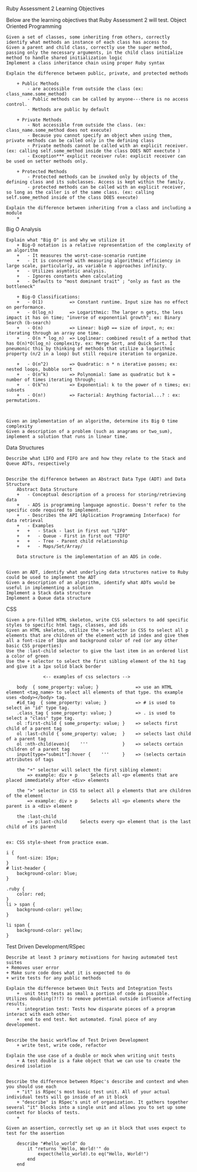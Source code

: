 Ruby Assessment 2 Learning Objectives

Below are the learning objectives that Ruby Assessment 2 will test.
Object Oriented Programming

    Given a set of classes, some inheriting from others, correctly identify what methods an instance of each class has access to
    Given a parent and child class, correctly use the super method, passing only the necessary arguments, in the child class initialize method to handle shared initialization logic
    Implement a class inheritance chain using proper Ruby syntax

    Explain the difference between public, private, and protected methods

        + Public Methods
            - are accessible from outside the class (ex: class_name.some_method)
            - Public methods can be called by anyone---there is no access control.
            - Methods are public by default

        + Private Methods
            - Not accessible from outside the class. (ex: class_name.some_method does not execute)
            - Because you cannot specify an object when using them, private methods can be called only in the defining class
            - Private methods cannot be called with an explicit receiver. (ex: calling self.some_method inside the class DOES NOT exectute )
            - Exception*** explicit receiver rule: explicit receiver can be used on setter methods only.

        + Protected Methods
            - Protected methods can be invoked only by objects of the defining class and its subclasses. Access is kept within the family.
            - protected methods can be called with an explicit receiver, so long as the caller is of the same class. (ex: calling self.some_method inside of the class DOES execute)

    Explain the difference between inheriting from a class and including a module
        +

Big O Analysis

    Explain what "Big O" is and why we utilize it
        + Big-O notation is a relative representation of the complexity of an algorithm
        +   - It measures the worst-case-scenario runtime
        +   - It is concerned with measuring algorithmic efficiency in large scale, particularly, as variable n approaches infinity.
        +   - Utilizes asymtotic analysis.
        +   - Ignores constants when calculating
        +   - Defaults to "most dominant trait" ; "only as fast as the bottleneck"

        + Big-O Classifications:
        +   - O(1)          => Constant runtime. Input size has no effect on performance.
        +   - O(log_n)      => Logarithmic: The larger n gets, the less impact it has on time; "inverse of exponential growth"; ex: Binary Search (b-search)
        +   - O(n)          => Linear: bigO == size of input, n; ex: iterating through an array one time.
        +   - O(n * log_n)  => Loglinear: combined result of a method that has O(n)*O(log_n) complexity. ex: Merge Sort, and Quick Sort. I pneumonic this by thinking of methods that utilize a logarithmic property (n/2 in a loop) but still require iteration to organize.

        +   - O(n^2)        => Quadratic: n * n iterative passes; ex: nested loops, bubble sort
        +   - O(n^k)        => Polynomial: Same as quadratic but k = number of times iterating through;
        +   - O(k^n)        => Exponential: k to the power of n times; ex: subsets
        +   - O(n!)         => Factorial: Anything factorial...? : ex: permutations.



    Given an implementation of an algorithm, determine its Big O time complexity
    Given a description of a problem (such as anagrams or two_sum), implement a solution that runs in linear time.

Data Structures

    Describe what LIFO and FIFO are and how they relate to the Stack and Queue ADTs, respectively


    Describe the difference between an Abstract Data Type (ADT) and Data Structure
        Abstract Data Structure
        +   - Conceptual description of a process for storing/retrieving data
        +   - ADS is programming language agnostic. Doesn't refer to the specific code required to implement.
        +   - Describes the API (Aplication Programming Interface) for data retrieval
        +   - Examples
        +   +   - Stack - last in first out "LIFO"
        +   +   - Queue - First in first out "FIFO"
        +   +   - Tree - Parent child relationship
        +   +   - Maps/Set/Array/

        Data structure is the implementation of an ADS in code.


    Given an ADT, identify what underlying data structures native to Ruby could be used to implement the ADT
    Given a description of an algorithm, identify what ADTs would be useful in implementing a solution
    Implement a Stack data structure
    Implement a Queue data structure

CSS

    Given a pre-filled HTML skeleton, write CSS selectors to add specific styles to specific html tags, classes, and ids
    Given an HTML skeleton, utilize the > selector in CSS to select all p elements that are children of the element with id index and give them all a font-size of 18px and background color of red (or any other basic CSS properties)
    Use the :last-child selector to give the last item in an ordered list a color of green
    Use the + selector to select the first sibling element of the h1 tag and give it a 1px solid black border

                  <-- examples of css selectors -->

        body  { some_property: value; }              => use an HTML element <tag_name> to select all elements of that type. ths example uses <body></body> tag.
        #id_tag  { some_property: value; }           => # is used to select an "id" type tag.
        .class_tag { some_property: value; }         => . is used to select a "class" type tag.
        ol :first-child { some_property: value; }    => selects first child of a parent tag
        ol :last-child { some_property: value;  }    => selects last child of a parent tag
        ol :nth-child(even){    '''             }    => selects certain children of a parent tag
        input[type="submit"]:hover {    '''     }    => (selects certain attributes of tags

        the "+" selector will select the first sibling element:
            => example: div + p 	Selects all <p> elements that are placed immediately after <div> elements

        the ">" selector in CSS to select all p elements that are children of the element
            => example: div > p 	Selects all <p> elements where the parent is a <div> element

        the :last-child
            => p:last-child 	Selects every <p> element that is the last child of its parent


    ex: CSS style-sheet from practice exam.

    i {
        font-size: 15px;
    }
    # list-header {
        background-color: blue;
    }

    .ruby {
        color: red;
    }
    li > span {
        background-color: yellow;
    }

    li span {
        background-color: yellow;
    }

Test Driven Development/RSpec

    Describe at least 3 primary motivations for having automated test suites
    + Removes user error
    + Make sure code does what it is expected to do
    + write tests for any public methods

    Explain the difference between Unit Tests and Integration Tests
        +  unit test tests as small a portion of code as possible. Utilizes doubling(?!?) to remove potential outside influence affecting results.
        +  integration test: Tests how disparate pieces of a program interact with each other.
        +  end to end test. Not automated. final piece of any developement.


    Describe the basic workflow of Test Driven Development
        + write test, write code, refactor

    Explain the use case of a double or mock when writing unit tests
        + A test double is a fake object that we can use to create the desired isolation


    Describe the difference between RSpec's describe and context and when you should use each
        + "it" is RSpec's most basic test unit. All of your actual individual tests will go inside of an it block
        + "describe" is RSpec's unit of organization. It gathers together several "it" blocks into a single unit and allows you to set up some context for blocks of tests.
        +

    Given an assertion, correctly set up an it block that uses expect to test for the assertion

        describe "#hello_world" do
            it "returns 'Hello, World!'" do
                expect(hello_world).to eq("Hello, World!")
            end
        end
